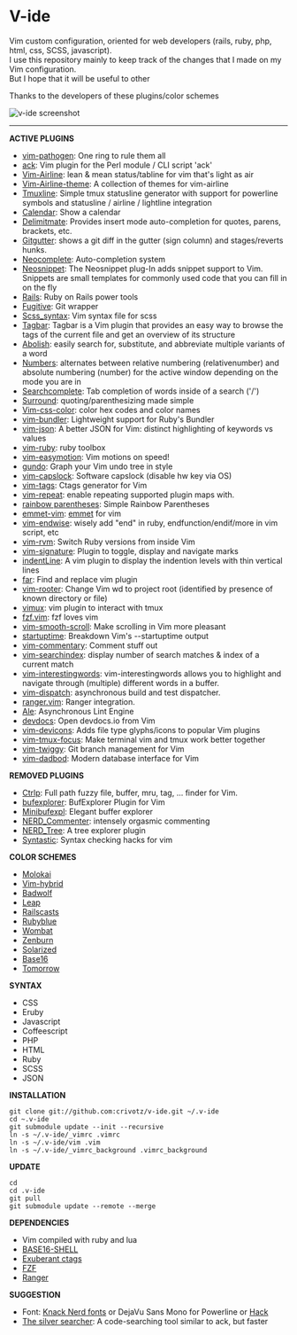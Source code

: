 # V-ide
Vim custom configuration, oriented for web developers (rails, ruby, php, html, css, SCSS, javascript).  
I use this repository mainly to keep track of the changes that I made on my Vim configuration.  
But I hope that it will be useful to other  
  
Thanks to the developers of these plugins/color schemes  
  
![v-ide screenshot](https://raw.githubusercontent.com/crivotz/v-ide/master/v-ide_screenshot.png)  
  
- - -  
  
**ACTIVE PLUGINS**  
* [vim-pathogen](https://github.com/tpope/vim-pathogen): One ring to rule them all  
* [ack](https://github.com/mileszs/ack.vim.git): Vim plugin for the Perl module / CLI script 'ack'  
* [Vim-Airline](https://github.com/bling/vim-airline): lean & mean status/tabline for vim that's light as air  
* [Vim-Airline-theme](https://github.com/vim-airline/vim-airline-themes): A collection of themes for vim-airline  
* [Tmuxline](https://github.com/edkolev/tmuxline.vim): Simple tmux statusline generator with support for powerline symbols and statusline / airline / lightline integration  
* [Calendar](http://www.vim.org/scripts/script.php?script_id=52): Show a calendar  
* [Delimitmate](https://github.com/Raimondi/delimitMate): Provides insert mode auto-completion for quotes, parens, brackets, etc.  
* [Gitgutter](https://github.com/airblade/vim-gitgutter): shows a git diff in the gutter (sign column) and stages/reverts hunks.  
* [Neocomplete](https://github.com/Shougo/neocomplete.vim): Auto-completion system  
* [Neosnippet](https://github.com/Shougo/neosnippet.vim): The Neosnippet plug-In adds snippet support to Vim. Snippets are small templates for commonly used code that you can fill in on the fly  
* [Rails](https://github.com/tpope/vim-rails): Ruby on Rails power tools  
* [Fugitive](https://github.com/tpope/vim-fugitive): Git wrapper  
* [Scss_syntax](https://github.com/cakebaker/scss-syntax.vim): Vim syntax file for scss  
* [Tagbar](http://majutsushi.github.io/tagbar/): Tagbar is a Vim plugin that provides an easy way to browse the tags of the current file and get an overview of its structure  
* [Abolish](https://github.com/tpope/vim-abolish): easily search for, substitute, and abbreviate multiple variants of a word  
* [Numbers](https://github.com/myusuf3/numbers.vim): alternates between relative numbering (relativenumber) and absolute numbering (number) for the active window depending on the mode you are in  
* [Searchcomplete](http://www.vim.org/scripts/script.php?script_id=474): Tab completion of words inside of a search ('/')  
* [Surround](https://github.com/tpope/vim-surround): quoting/parenthesizing made simple  
* [Vim-css-color](https://github.com/ap/vim-css-color.git): color hex codes and color names  
* [vim-bundler](https://github.com/tpope/vim-bundler): Lightweight support for Ruby's Bundler  
* [vim-json](https://github.com/elzr/vim-json.git): A better JSON for Vim: distinct highlighting of keywords vs values  
* [vim-ruby](https://github.com/vim-ruby/vim-ruby.git): ruby toolbox  
* [vim-easymotion](https://github.com/Lokaltog/vim-easymotion): Vim motions on speed!  
* [gundo](https://github.com/sjl/gundo.vim/): Graph your Vim undo tree in style  
* [vim-capslock](https://github.com/tpope/vim-capslock.git): Software capslock (disable hw key via OS)  
* [vim-tags](https://github.com/szw/vim-tags.git): Ctags generator for Vim  
* [vim-repeat](https://github.com/tpope/vim-repeat.git): enable repeating supported plugin maps with.  
* [rainbow parentheses](https://github.com/junegunn/rainbow_parentheses.vim): Simple Rainbow Parentheses
* [emmet-vim](https://github.com/mattn/emmet-vim.git): [emmet](http://emmet.io) for vim  
* [vim-endwise](https://github.com/tpope/vim-endwise.git): wisely add "end" in ruby, endfunction/endif/more in vim script, etc  
* [vim-rvm](https://github.com/tpope/vim-rvm): Switch Ruby versions from inside Vim  
* [vim-signature](https://github.com/kshenoy/vim-signature.git): Plugin to toggle, display and navigate marks  
* [indentLine](https://github.com/yggdroot/indentline): A vim plugin to display the indention levels with thin vertical lines  
* [far](https://github.com/brooth/far.vim): Find and replace vim plugin  
* [vim-rooter](https://github.com/airblade/vim-rooter): Change Vim wd to project root (identified by presence of known directory or file)  
* [vimux](https://github.com/benmills/vimux): vim plugin to interact with tmux   
* [fzf.vim](https://github.com/junegunn/fzf.vim): fzf loves vim  
* [vim-smooth-scroll](https://github.com/terryma/vim-smooth-scroll): Make scrolling in Vim more pleasant  
* [startuptime](https://github.com/tweekmonster/startuptime.vim): Breakdown Vim's --startuptime output  
* [vim-commentary](https://github.com/tpope/vim-commentary): Comment stuff out  
* [vim-searchindex](https://github.com/google/vim-searchindex): display number of search matches & index of a current match  
* [vim-interestingwords](https://github.com/lfv89/vim-interestingwords): vim-interestingwords allows you to highlight and navigate through (multiple) different words in a buffer.  
* [vim-dispatch](https://github.com/tpope/vim-dispatch.git): asynchronous build and test dispatcher.  
* [ranger.vim](https://github.com/francoiscabrol/ranger.vim): Ranger integration.  
* [Ale](https://github.com/w0rp/ale): Asynchronous Lint Engine  
* [devdocs](https://github.com/rhysd/devdocs.vim): Open devdocs.io from Vim  
* [vim-devicons](https://github.com/ryanoasis/vim-devicons.git): Adds file type glyphs/icons to popular Vim plugins  
* [vim-tmux-focus](https://github.com/tmux-plugins/vim-tmux-focus-events.git): Make terminal vim and tmux work better together  
* [vim-twiggy](https://github.com/sodapopcan/vim-twiggy.git): Git branch management for Vim  
* [vim-dadbod](https://github.com/tpope/vim-dadbod): Modern database interface for Vim  
  
**REMOVED PLUGINS**  
* [Ctrlp](https://github.com/ctrlpvim/ctrlp.vim): Full path fuzzy file, buffer, mru, tag, ... finder for Vim.  
* [bufexplorer](https://github.com/jlanzarotta/bufexplorer): BufExplorer Plugin for Vim  
* [Minibufexpl](https://github.com/techlivezheng/vim-plugin-minibufexpl): Elegant buffer explorer  
* [NERD_Commenter](https://github.com/scrooloose/nerdcommenter): intensely orgasmic commenting  
* [NERD_Tree](https://github.com/scrooloose/nerdtree): A tree explorer plugin  
* [Syntastic](https://github.com/scrooloose/syntastic): Syntax checking hacks for vim  
  
**COLOR SCHEMES**  
* [Molokai](https://github.com/tomasr/molokai)  
* [Vim-hybrid](https://github.com/w0ng/vim-hybrid)  
* [Badwolf](https://github.com/sjl/badwolf)  
* [Leap](https://github.com/yoos/leap.vim)  
* [Railscasts](https://github.com/jpo/vim-railscasts-theme)  
* [Rubyblue](https://github.com/jlong/rubyblue)  
* [Wombat](https://github.com/vim-scripts/Wombat)  
* [Zenburn](https://github.com/jnurmine/Zenburn)  
* [Solarized](https://github.com/altercation/vim-colors-solarized)  
* [Base16](https://github.com/chriskempson/base16-vim)  
* [Tomorrow](https://github.com/chriskempson/tomorrow-theme)  

**SYNTAX**  
* CSS  
* Eruby  
* Javascript  
* Coffeescript  
* PHP  
* HTML  
* Ruby  
* SCSS  
* JSON  
  
**INSTALLATION**
```console
git clone git://github.com:crivotz/v-ide.git ~/.v-ide
cd ~.v-ide
git submodule update --init --recursive
ln -s ~/.v-ide/_vimrc .vimrc
ln -s ~/.v-ide/vim .vim
ln -s ~/.v-ide/_vimrc_background .vimrc_background
```  
**UPDATE**
```console
cd
cd .v-ide
git pull
git submodule update --remote --merge
```  
  
**DEPENDENCIES**  
* Vim compiled with ruby and lua  
* [BASE16-SHELL](https://github.com/chriskempson/base16-shell)  
* [Exuberant ctags](http://ctags.sourceforge.net)  
* [FZF](https://github.com/junegunn/fzf)  
* [Ranger](http://ranger.nongnu.org)  
  
**SUGGESTION**  
* Font: [Knack Nerd fonts](https://github.com/ryanoasis/nerd-fonts) or DejaVu Sans Mono for Powerline or [Hack](http://sourcefoundry.org/hack)  
* [The silver searcher](https://github.com/ggreer/the_silver_searcher.git): A code-searching tool similar to ack, but faster  
